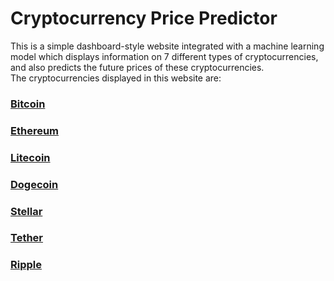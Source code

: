 # Cryptocurrency Price Predictor

This is a simple dashboard-style website integrated with a machine learning model which displays information on 7 different types of cryptocurrencies, and also predicts the future prices of these cryptocurrencies.\
The cryptocurrencies displayed in this website are:

### [Bitcoin](https://en.wikipedia.org/wiki/Bitcoin)

### [Ethereum](https://en.wikipedia.org/wiki/Ethereum)

### [Litecoin](https://en.wikipedia.org/wiki/Litecoin)

### [Dogecoin](https://en.wikipedia.org/wiki/Dogecoin)

### [Stellar](<https://en.wikipedia.org/wiki/Stellar_(payment_network)>)

### [Tether](<https://en.wikipedia.org/wiki/Tether_(cryptocurrency)>)

### [Ripple](<https://en.wikipedia.org/wiki/Ripple_(payment_protocol)#XRP>)

